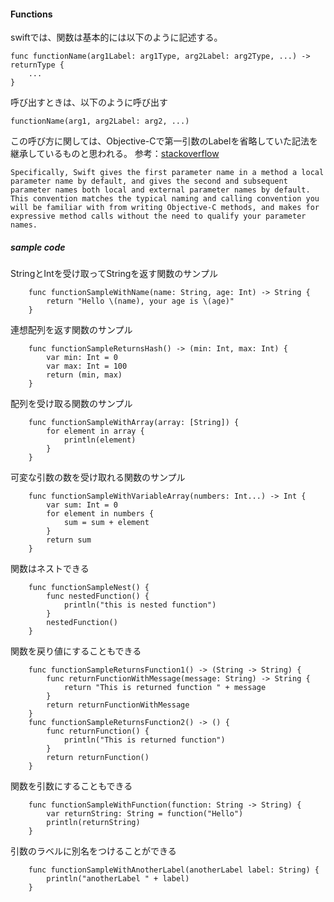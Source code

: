 #### Functions

swiftでは、関数は基本的には以下のように記述する。

```
func functionName(arg1Label: arg1Type, arg2Label: arg2Type, ...) -> returnType {
    ...
}
```

呼び出すときは、以下のように呼び出す

```
functionName(arg1, arg2Label: arg2, ...)
```

この呼び方に関しては、Objective-Cで第一引数のLabelを省略していた記法を継承しているものと思われる。
参考：[stackoverflow](http://stackoverflow.com/questions/24122886/function-parameter-names-dont-behave-according-to-documentation)

```
Specifically, Swift gives the first parameter name in a method a local parameter name by default, and gives the second and subsequent parameter names both local and external parameter names by default. This convention matches the typical naming and calling convention you will be familiar with from writing Objective-C methods, and makes for expressive method calls without the need to qualify your parameter names.
```

##### sample code

StringとIntを受け取ってStringを返す関数のサンプル

```
    func functionSampleWithName(name: String, age: Int) -> String {
        return "Hello \(name), your age is \(age)"
    }
```

連想配列を返す関数のサンプル

```
    func functionSampleReturnsHash() -> (min: Int, max: Int) {
        var min: Int = 0
        var max: Int = 100
        return (min, max)
    }
```

配列を受け取る関数のサンプル

```
    func functionSampleWithArray(array: [String]) {
        for element in array {
            println(element)
        }
    }
```

可変な引数の数を受け取れる関数のサンプル

```
    func functionSampleWithVariableArray(numbers: Int...) -> Int {
        var sum: Int = 0
        for element in numbers {
            sum = sum + element
        }
        return sum
    }
```

関数はネストできる

```
    func functionSampleNest() {
        func nestedFunction() {
            println("this is nested function")
        }
        nestedFunction()
    }
```

関数を戻り値にすることもできる

```
    func functionSampleReturnsFunction1() -> (String -> String) {
        func returnFunctionWithMessage(message: String) -> String {
            return "This is returned function " + message
        }
        return returnFunctionWithMessage
    }
    func functionSampleReturnsFunction2() -> () {
        func returnFunction() {
            println("This is returned function")
        }
        return returnFunction()
    }
```

関数を引数にすることもできる

```
    func functionSampleWithFunction(function: String -> String) {
        var returnString: String = function("Hello")
        println(returnString)
    }
```

引数のラベルに別名をつけることができる

```
    func functionSampleWithAnotherLabel(anotherLabel label: String) {
        println("anotherLabel " + label)
    }
```